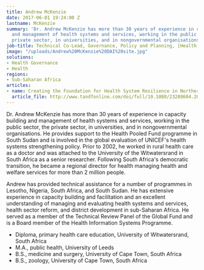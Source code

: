 ```yaml
---
title: Andrew McKenzie
date: 2017-06-01 19:24:00 Z
lastname: McKenzie
summary: 'Dr. Andrew McKenzie has more than 30 years of experience in capacity building
  and management of health systems and services, working in the public sector, the
  private sector, in universities, and in nongovernmental organisations. '
job-title: Technical Co-Lead, Governance, Policy and Planning, [Health Partners International](https://www.dai.com/news/dai-acquires-hpi-group-adds-expertise-in-global-health-womens-empowerment)
image: "/uploads/Andrew%20McKenzie%20DAI%20site.jpg"
solutions:
- Health Governance
- Health
regions:
- Sub-Saharan Africa
articles:
- name: Creating the Foundation for Health System Resilience in Northern Nigeria
  article_file: http://www.tandfonline.com/doi/full/10.1080/23288604.2016.1242453
---
```


Dr. Andrew McKenzie has more than 30 years of experience in capacity building and management of health systems and services, working in the public sector, the private sector, in universities, and in nongovernmental organisations. He provides support to the Health Pooled Fund programme in South Sudan and is involved in the global evaluation of UNICEF's health systems strengthening policy. Prior to 2002, he worked in rural health care as a doctor and was attached to the University of the Witwatersrand in South Africa as a senior researcher. Following South Africa's democratic transition, he became a regional director for health managing health and welfare services for more than 2 million people. 

Andrew has provided technical assistance for a number of programmes in Lesotho, Nigeria, South Africa, and South Sudan. He has extensive experience in capacity building and facilitation and an excellent understanding of managing and evaluating health systems and services, health sector reform, and district development in sub-Saharan Africa. He served as a member of the Technical Review Panel of the Global Fund and is a Board member of the Health Information Systems Programme. 

* Diploma, primary health care education, University of Witwatersrand, South Africa
* M.A., public health, University of Leeds
* B.S., medicine and surgery, University of Cape Town, South Africa
* B.S., zoology, University of Cape Town, South Africa
